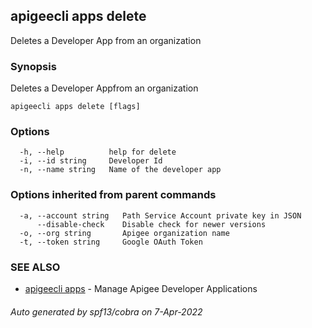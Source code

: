 ## apigeecli apps delete

Deletes a Developer App from an organization

### Synopsis

Deletes a Developer Appfrom an organization

```
apigeecli apps delete [flags]
```

### Options

```
  -h, --help          help for delete
  -i, --id string     Developer Id
  -n, --name string   Name of the developer app
```

### Options inherited from parent commands

```
  -a, --account string   Path Service Account private key in JSON
      --disable-check    Disable check for newer versions
  -o, --org string       Apigee organization name
  -t, --token string     Google OAuth Token
```

### SEE ALSO

* [apigeecli apps](apigeecli_apps.md)	 - Manage Apigee Developer Applications

###### Auto generated by spf13/cobra on 7-Apr-2022
